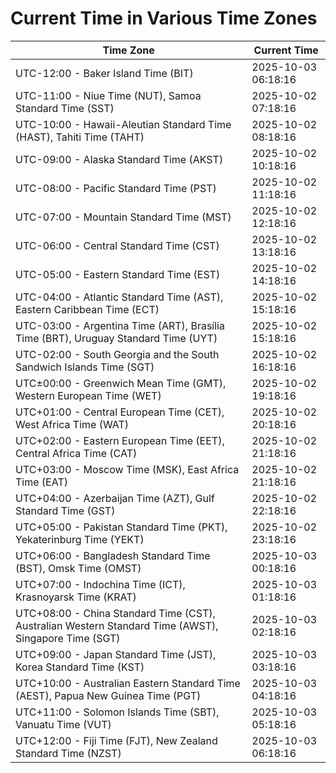 # Current Time in Various Time Zones

| Time Zone | Current Time |
|-----------|--------------|
| UTC-12:00 - Baker Island Time (BIT) | 2025-10-03 06:18:16 |
| UTC-11:00 - Niue Time (NUT), Samoa Standard Time (SST) | 2025-10-02 07:18:16 |
| UTC-10:00 - Hawaii-Aleutian Standard Time (HAST), Tahiti Time (TAHT) | 2025-10-02 08:18:16 |
| UTC-09:00 - Alaska Standard Time (AKST) | 2025-10-02 10:18:16 |
| UTC-08:00 - Pacific Standard Time (PST) | 2025-10-02 11:18:16 |
| UTC-07:00 - Mountain Standard Time (MST) | 2025-10-02 12:18:16 |
| UTC-06:00 - Central Standard Time (CST) | 2025-10-02 13:18:16 |
| UTC-05:00 - Eastern Standard Time (EST) | 2025-10-02 14:18:16 |
| UTC-04:00 - Atlantic Standard Time (AST), Eastern Caribbean Time (ECT) | 2025-10-02 15:18:16 |
| UTC-03:00 - Argentina Time (ART), Brasília Time (BRT), Uruguay Standard Time (UYT) | 2025-10-02 15:18:16 |
| UTC-02:00 - South Georgia and the South Sandwich Islands Time (SGT) | 2025-10-02 16:18:16 |
| UTC±00:00 - Greenwich Mean Time (GMT), Western European Time (WET) | 2025-10-02 19:18:16 |
| UTC+01:00 - Central European Time (CET), West Africa Time (WAT) | 2025-10-02 20:18:16 |
| UTC+02:00 - Eastern European Time (EET), Central Africa Time (CAT) | 2025-10-02 21:18:16 |
| UTC+03:00 - Moscow Time (MSK), East Africa Time (EAT) | 2025-10-02 21:18:16 |
| UTC+04:00 - Azerbaijan Time (AZT), Gulf Standard Time (GST) | 2025-10-02 22:18:16 |
| UTC+05:00 - Pakistan Standard Time (PKT), Yekaterinburg Time (YEKT) | 2025-10-02 23:18:16 |
| UTC+06:00 - Bangladesh Standard Time (BST), Omsk Time (OMST) | 2025-10-03 00:18:16 |
| UTC+07:00 - Indochina Time (ICT), Krasnoyarsk Time (KRAT) | 2025-10-03 01:18:16 |
| UTC+08:00 - China Standard Time (CST), Australian Western Standard Time (AWST), Singapore Time (SGT) | 2025-10-03 02:18:16 |
| UTC+09:00 - Japan Standard Time (JST), Korea Standard Time (KST) | 2025-10-03 03:18:16 |
| UTC+10:00 - Australian Eastern Standard Time (AEST), Papua New Guinea Time (PGT) | 2025-10-03 04:18:16 |
| UTC+11:00 - Solomon Islands Time (SBT), Vanuatu Time (VUT) | 2025-10-03 05:18:16 |
| UTC+12:00 - Fiji Time (FJT), New Zealand Standard Time (NZST) | 2025-10-03 06:18:16 |
